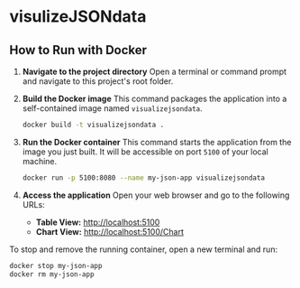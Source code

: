 # visulizeJSONdata

## How to Run with Docker

1.  **Navigate to the project directory**
    Open a terminal or command prompt and navigate to this project's root folder.

2.  **Build the Docker image**
    This command packages the application into a self-contained image named `visualizejsondata`.
    ```sh
    docker build -t visualizejsondata .
    ```

3.  **Run the Docker container**
    This command starts the application from the image you just built. It will be accessible on port `5100` of your local machine.
    ```sh
    docker run -p 5100:8080 --name my-json-app visualizejsondata
    ```

4.  **Access the application**
    Open your web browser and go to the following URLs:
    *   **Table View:** [http://localhost:5100](http://localhost:5100)
    *   **Chart View:** [http://localhost:5100/Chart](http://localhost:5100/Chart)

To stop and remove the running container, open a new terminal and run:
```sh
docker stop my-json-app
docker rm my-json-app
```
